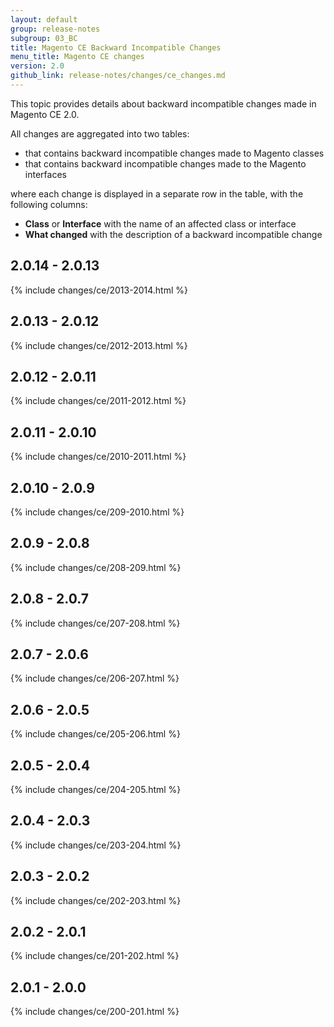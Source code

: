 ```yaml
---
layout: default
group: release-notes
subgroup: 03_BC
title: Magento CE Backward Incompatible Changes
menu_title: Magento CE changes
version: 2.0
github_link: release-notes/changes/ce_changes.md
---
```


This topic provides details about backward incompatible changes made in Magento CE 2.0.

All changes are aggregated into two tables:

- that contains backward incompatible changes made to Magento classes
- that contains backward incompatible changes made to the Magento interfaces

where each change is displayed in a separate row in the table, with the following columns:

- **Class** or **Interface** with the name of an affected class or interface
- **What changed** with the description of a backward incompatible change

## 2.0.14 - 2.0.13

{% include changes/ce/2013-2014.html %}

## 2.0.13 - 2.0.12

{% include changes/ce/2012-2013.html %}

## 2.0.12 - 2.0.11

{% include changes/ce/2011-2012.html %}

## 2.0.11 - 2.0.10

{% include changes/ce/2010-2011.html %}

## 2.0.10 - 2.0.9

{% include changes/ce/209-2010.html %}

## 2.0.9 - 2.0.8

{% include changes/ce/208-209.html %}

## 2.0.8 - 2.0.7

{% include changes/ce/207-208.html %}

## 2.0.7 - 2.0.6

{% include changes/ce/206-207.html %}

## 2.0.6 - 2.0.5

{% include changes/ce/205-206.html %}

## 2.0.5 - 2.0.4

{% include changes/ce/204-205.html %}

## 2.0.4 - 2.0.3

{% include changes/ce/203-204.html %}

## 2.0.3 - 2.0.2

{% include changes/ce/202-203.html %}

## 2.0.2 - 2.0.1

{% include changes/ce/201-202.html %}

## 2.0.1 - 2.0.0

{% include changes/ce/200-201.html %}